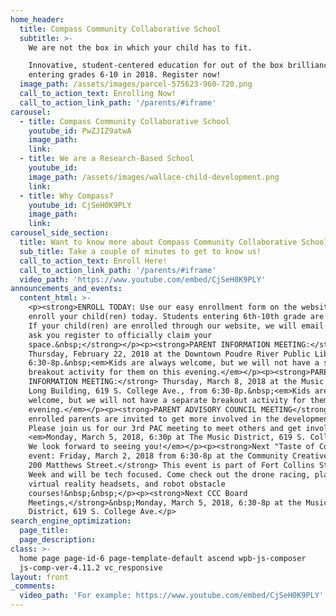 ```yaml
---
home_header:
  title: Compass Community Collaborative School
  subtitle: >-
    We are not the box in which your child has to fit. 

    Innovative, student-centered education for out of the box brilliance
    entering grades 6-10 in 2018. Register now!
  image_path: /assets/images/parcel-575623-960-720.png
  call_to_action_text: Enrolling Now!
  call_to_action_link_path: '/parents/#iframe'
carousel:
  - title: Compass Community Collaborative School
    youtube_id: PwZJIZ9atwA
    image_path:
    link:
  - title: We are a Research-Based School
    youtube_id:
    image_path: /assets/images/wallace-child-development.png
    link:
  - title: Why Compass?
    youtube_id: CjSeH0K9PLY
    image_path:
    link:
carousel_side_section:
  title: Want to know more about Compass Community Collaborative School?
  sub_title: Take a couple of minutes to get to know us!
  call_to_action_text: Enroll Here!
  call_to_action_link_path: '/parents/#iframe'
  video_path: 'https://www.youtube.com/embed/CjSeH0K9PLY'
announcements_and_events:
  content_html: >-
    <p><strong>ENROLL TODAY: Use our easy enrollment form on the website to
    enroll your child(ren) today. Students entering 6th-10th grade are eligible.
    If your child(ren) are enrolled through our website, we will email you to
    ask you register to officially claim your
    space.&nbsp;</strong></p><p><strong>PARENT INFORMATION MEETING:</strong>
    Thursday, February 22, 2018 at the Downtown Poudre River Public Library from
    6:30-8p.&nbsp;<em>Kids are always welcome, but we will not have a separate
    breakout activity for them on this evening.</em></p><p><strong>PARENT
    INFORMATION MEETING:</strong> Thursday, March 8, 2018 at the Music District
    Long Building, 619 S. College Ave., from 6:30-8p.&nbsp;<em>Kids are always
    welcome, but we will not have a separate breakout activity for them on this
    evening.</em></p><p><strong>PARENT ADVISORY COUNCIL MEETING</strong>: All
    enrolled parents are invited to get more involved in the development of CCC.
    Please join us for our 3rd PAC meeting to meet others and get involved.
    <em>Monday, March 5, 2018, 6:30p at The Music District, 619 S. College Ave.
    We look forward to seeing you!</em></p><p><strong>Next "Taste of Compass"
    event: Friday, March 2, 2018 from 6:30-8p at the Community Creative Center,
    200 Matthews Street.</strong> This event is part of Fort Collins Start Up
    Week and will be tech focused. Come check out the drone racing, play with
    virtual reality headsets, and robot obstacle
    courses!&nbsp;&nbsp;</p><p><strong>Next CCC Board
    Meetings,</strong>&nbsp;Monday, March 5, 2018, 6:30-8p at the Music
    District, 619 S. College Ave.</p>
search_engine_optimization:
  page_title:
  page_description:
class: >-
  home page page-id-6 page-template-default ascend wpb-js-composer
  js-comp-ver-4.11.2 vc_responsive
layout: front
_comments:
  video_path: 'For example: https://www.youtube.com/embed/CjSeH0K9PLY'
---
```


